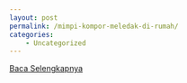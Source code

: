 ```yaml
---
layout: post
permalink: /mimpi-kompor-meledak-di-rumah/
categories:
    - Uncategorized
---
```


[Baca Selengkapnya](/01)